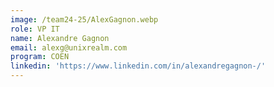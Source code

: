 ```yaml
---
image: /team24-25/AlexGagnon.webp
role: VP IT
name: Alexandre Gagnon
email: alexg@unixrealm.com
program: COEN
linkedin: 'https://www.linkedin.com/in/alexandregagnon-/'
---
```


